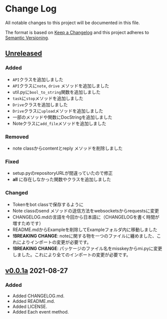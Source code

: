 # Change Log

All notable changes to this project will be documented in this file.

The format is based on [Keep a Changelog](http://keepachangelog.com/)
and this project adheres to [Semantic Versioning](http://semver.org/).

## [Unreleased]

### Added

- `API`クラスを追加しました
- `API`クラスに`note`, `drive` メソッドを追加しました
- util.pyに`bool_to_string`関数を追加しました
- `task`に`stop`メソッドを追加しました
- `Drive`クラスを追加しました
- `Drive`クラスに`upload`メソッドを追加しました
- 一部のメソッドや関数にDocStringを追加しました
- Noteクラスに`add_file`メソッドを追加しました

### Removed

- note classからcontentとreply メソッドを削除しました

### Fixed

- setup.pyのrepositoryURLが間違っていたので修正
- __all__ に存在しなかった関数やクラスを追加しました

### Changed

- Tokenをbot classで保存するように
- Note classのsend メソッドの送信方法をwebsocketsからrequestsに変更
- CHANGELOG.mdの言語を今回から日本語に（CHANGELOGを書く時間が増すためです）
- README.mdからExampleを削除してExampleフォルダ内に移動しました
- **!BREAKING CHANGE**: noteに関する物を一つのファイルに纏めました、これによりインポートの変更が必要です。
- **!BREAKING CHANGE**: パッケージのファイル名をmisskeyからmi.pyに変更しました。これにより全てのインポートの変更が必要です。

## [v0.0.1a] 2021-08-27

### Added

- Added CHANGELOG.md.
- Added README.md.
- Added LICENSE.
- Added Each event method.


[v0.0.1a]: https://github.com/yupix/Mi.py/releases
[Unreleased]: https://github.com/yupix/mi.py/compare/master...HEAD
